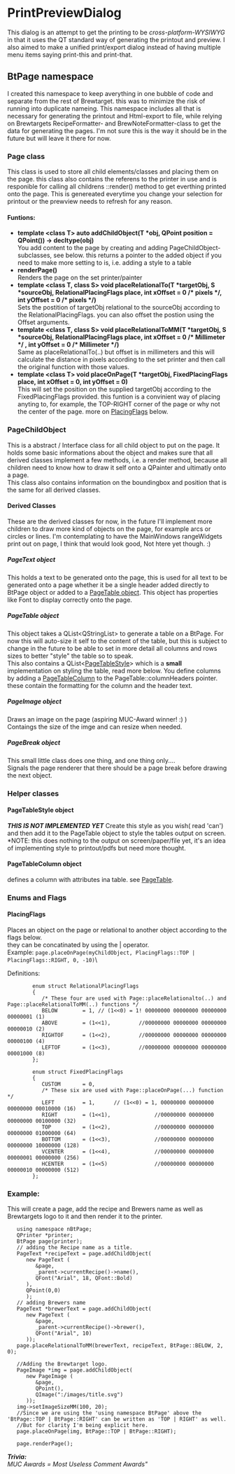 # PrintPreviewDialog
This dialog is an attempt to get the printing to be *cross-platform-WYSIWYG* in that it uses the QT standard way of generating the printout and preview.
I also aimed to make a unified print/export dialog instead of having multiple menu items saying print-this and print-that.

## BtPage namespace
I created this namespace to keep averything in one bubble of code and separate from the rest of Brewtarget. this was to minimize the risk of running into duplicate nameing.
This namespace includes all that is necessary for generating the printout and Html-export to file, while relying on Brewtargets RecipeFormatter- and BrewNoteFormatter-class to get the data for generating the pages. I'm not sure this is the way it should be in the future but will leave it there for now.

### Page class
This class is used to store all child elements/classes and placing them on the page. this class also contains the referens to the printer in use and is responible for calling all childrens ::render() method to get everthing printed onto the page.
This is genereated everytime you change your selection for printout or the prewview needs to refresh for any reason.
#### Funtions:
- **template \<class T> auto addChildObject(T \*obj, QPoint position = QPoint()) -> decltype(obj)**\
You add content to the page by creating and adding PageChildObject-subclasses, see below. this returns a pointer to the added object if you need to make more setting to is, i.e. adding a style to a table
- **renderPage()**\
Renders the page on the set printer/painter
- **template \<class T, class S> void placeRelationalTo(T \*targetObj, S \*sourceObj, RelationalPlacingFlags place, int xOffset = 0 /\* pixels \*/, int yOffset = 0 /\* pixels \*/)**\
Sets the postition of targetObj relational to the sourceObj according to the RelationalPlacingFlags. you can also offset the postion using the Offset arguments.
- **template \<class T, class S> void placeRelationalToMM(T \*targetObj, S \*sourceObj, RelationalPlacingFlags place, int xOffset = 0 /\* Millimeter \*/ , int yOffset = 0 /\* Millimeter \*/)**\
Same as placeRelationalTo(..) but offset is in millimeters and this will calculate the distance in pixels according to the set printer and then call the original function with those values.
- **template \<class T> void placeOnPage(T \*targetObj, FixedPlacingFlags place, int xOffset = 0, int yOffset = 0)**\
This will set the position on the supplied targetObj according to the FixedPlacingFlags provided. this funtion is a convinient way of placing anyting to, for example, the TOP-RIGHT corner of the page or why not the center of the page. more on [PlacingFlags](#placingflags) below.
### PageChildObject
 This is a abstract / Interface class for all child object to put on the page. It holds some basic informations about the object and makes sure that all derived classes implement a few methods, i.e. a render method, because all children need to know how to draw it self onto a QPainter and ultimatly onto a page.\
This class also contains information on the boundingbox and position that is the same for all derived classes.

#### Derived Classes
These are the derived classes for now, in the future I'll implement more children to draw more kind of objects on the page, for example arcs or circles or lines. I'm contemplating to have the MainWindows rangeWidgets print out on page, I think that would look good, Not htere yet though. :)

##### PageText object
This holds a text to be generated onto the page, this is used for all text to be generated onto a page whether it be a single header added directly to BtPage object or added to a [PageTable object](#pagetable-object). This object has properties like Font to display correctly onto the page.

##### PageTable object
This object takes a QList\<QStringList> to generate a table on a BtPage. For now this will auto-size it self to the content of the table, but this is subject to change in the future to be able to set in more detail all columns and rows sizes to better "style" the table so to speak.\
This also contains a QList\<[PageTableStyle](#pagetablestyle-object)> which is a **small** implementation on styling the table, read more below.
You define columns by adding a [PageTableColumn](#pagetablecolumn-object) to the PageTable::columnHeaders pointer. these contain the formatting for the column and the header text.


##### PageImage object
Draws an image on the page (aspiring MUC-Award winner! :) )\
Contaings the size of the imge and can resize when needed.

##### PageBreak object
This small little class does one thing, and one thing only....\
Signals the page renderer that there should be a page break before drawing the next object.



### Helper classes
#### PageTableStyle object
***THIS IS NOT IMPLEMENTED YET***
Create this style as you wish( read 'can') and then add it to the PageTable object to style the tables output on screen.
*NOTE: this does nothing to the output on screen/paper/file yet, it's an idea of implementing style to printout/pdfs but need more thought.

#### PageTableColumn object
defines a column with attributes ina table. see [PageTable](#pagetable-object).


### Enums and Flags
#### PlacingFlags
Places an object on the page or relational to another object according to the flags below.\
they can be concatinated by using the | operator.\
Example:
`page.placeOnPage(myChildObject, PlacingFlags::TOP | PlacingFlags::RIGHT, 0, -10)`\

Definitions:

            enum struct RelationalPlacingFlags
            {
               /* These four are used with Page::placeRelationalto(..) and Page::placeRelationalToMM(..) functions */
               BELOW        = 1, // (1<<0) = 1! 00000000 00000000 00000000 00000001 (1)
               ABOVE        = (1<<1),         //00000000 00000000 00000000 00000010 (2)
               RIGHTOF      = (1<<2),         //00000000 00000000 00000000 00000100 (4)
               LEFTOF       = (1<<3),         //00000000 00000000 00000000 00001000 (8)
            };

            enum struct FixedPlacingFlags
            {
               CUSTOM       = 0,
               /* These six are used with Page::placeOnPage(...) function */
               LEFT         = 1,      // (1<<0) = 1, 00000000 00000000 00000000 00010000 (16)
               RIGHT        = (1<<1),              //00000000 00000000 00000000 00100000 (32)
               TOP          = (1<<2),              //00000000 00000000 00000000 01000000 (64)
               BOTTOM       = (1<<3),              //00000000 00000000 00000000 10000000 (128)
               VCENTER      = (1<<4),              //00000000 00000000 00000001 00000000 (256)
               HCENTER      = (1<<5)               //00000000 00000000 00000010 00000000 (512)
            };

### Example:
This will create a page, add the recipe and Brewers name as well as Brewtargets logo to it and then render it to the printer.


```
   using namespace nBtPage;
   QPrinter *printer;
   BtPage page(printer);
   // adding the Recipe name as a title.
   PageText *recipeText = page.addChildObject(
      new PageText (
         &page,
         _parent->currentRecipe()->name(),
         QFont("Arial", 18, QFont::Bold)
      ),
      QPoint(0,0)
      );
   // adding Brewers name
   PageText *brewerText = page.addChildObject(
      new PageText (
         &page,
         _parent->currentRecipe()->brewer(),
         QFont("Arial", 10)
      ));
   page.placeRelationalToMM(brewerText, recipeText, BtPage::BELOW, 2, 0);

   //Adding the Brewtarget logo.
   PageImage *img = page.addChildObject(
      new PageImage (
         &page,
         QPoint(),
         QImage(":/images/title.svg")
      ));
   img->setImageSizeMM(100, 20);
   //Since we are using the 'using namespace BtPage' above the 'BtPage::TOP | BtPage::RIGHT' can be written as 'TOP | RIGHT' as well.
   //But for clarity I'm being explicit here.
   page.placeOnPage(img, BtPage::TOP | BtPage::RIGHT);

   page.renderPage();

```



***Trivia:***\
*MUC Awards = Most Useless Comment Awards"*
